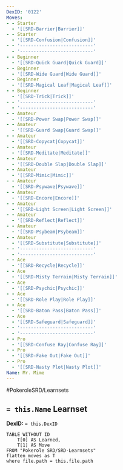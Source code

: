 ```yaml
---
DexID: '0122'
Moves:
- - Starter
  - '[[SRD-Barrier|Barrier]]'
- - Starter
  - '[[SRD-Confusion|Confusion]]'
- - '---------------------------'
  - '---------------------------'
- - Beginner
  - '[[SRD-Quick Guard|Quick Guard]]'
- - Beginner
  - '[[SRD-Wide Guard|Wide Guard]]'
- - Beginner
  - '[[SRD-Magical Leaf|Magical Leaf]]'
- - Beginner
  - '[[SRD-Trick|Trick]]'
- - '---------------------------'
  - '---------------------------'
- - Amateur
  - '[[SRD-Power Swap|Power Swap]]'
- - Amateur
  - '[[SRD-Guard Swap|Guard Swap]]'
- - Amateur
  - '[[SRD-Copycat|Copycat]]'
- - Amateur
  - '[[SRD-Meditate|Meditate]]'
- - Amateur
  - '[[SRD-Double Slap|Double Slap]]'
- - Amateur
  - '[[SRD-Mimic|Mimic]]'
- - Amateur
  - '[[SRD-Psywave|Psywave]]'
- - Amateur
  - '[[SRD-Encore|Encore]]'
- - Amateur
  - '[[SRD-Light Screen|Light Screen]]'
- - Amateur
  - '[[SRD-Reflect|Reflect]]'
- - Amateur
  - '[[SRD-Psybeam|Psybeam]]'
- - Amateur
  - '[[SRD-Substitute|Substitute]]'
- - '---------------------------'
  - '---------------------------'
- - Ace
  - '[[SRD-Recycle|Recycle]]'
- - Ace
  - '[[SRD-Misty Terrain|Misty Terrain]]'
- - Ace
  - '[[SRD-Psychic|Psychic]]'
- - Ace
  - '[[SRD-Role Play|Role Play]]'
- - Ace
  - '[[SRD-Baton Pass|Baton Pass]]'
- - Ace
  - '[[SRD-Safeguard|Safeguard]]'
- - '---------------------------'
  - '---------------------------'
- - Pro
  - '[[SRD-Confuse Ray|Confuse Ray]]'
- - Pro
  - '[[SRD-Fake Out|Fake Out]]'
- - Pro
  - '[[SRD-Nasty Plot|Nasty Plot]]'
Name: Mr. Mime
---
```


#PokeroleSRD/Learnsets

## `= this.Name` Learnset

**DexID:** `= this.DexID`

```dataview
TABLE WITHOUT ID
    T[0] AS Learned,
    T[1] AS Move
FROM "Pokerole SRD/SRD-Learnsets"
flatten moves as T
where file.path = this.file.path
```
